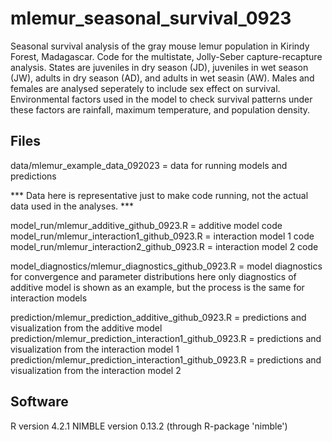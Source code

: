 # mlemur_seasonal_survival_0923
Seasonal survival analysis of the gray mouse lemur population in Kirindy Forest, Madagascar.
Code for the multistate, Jolly-Seber capture-recapture analysis.
States are juveniles in dry season (JD), juveniles in wet season (JW), adults in dry season (AD), and adults in wet seasin (AW).
Males and females are analysed seperately to include sex effect on survival.
Environmental factors used in the model to check survival patterns under these factors are rainfall, maximum temperature, and population density.


## Files

data/mlemur_example_data_092023 = data for running models and predictions

*** Data here is representative just to make code running, not the actual data used in the analyses. ***

model_run/mlemur_additive_github_0923.R = additive model code
model_run/mlemur_interaction1_github_0923.R = interaction model 1 code
model_run/mlemur_interaction2_github_0923.R = interaction model 2 code

model_diagnostics/mlemur_diagnostics_github_0923.R = model diagnostics for convergence and parameter distributions
here only diagnostics of additive model is shown as an example, but the process is the same for interaction models

prediction/mlemur_prediction_additive_github_0923.R = predictions and visualization from the additive model
prediction/mlemur_prediction_interaction1_github_0923.R = predictions and visualization from the interaction model 1
prediction/mlemur_prediction_interaction1_github_0923.R = predictions and visualization from the interaction model 2

## Software
R version  4.2.1
NIMBLE version 0.13.2 (through R-package 'nimble')
